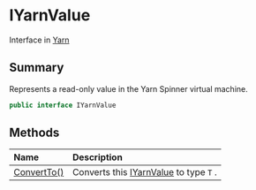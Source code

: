 # IYarnValue

Interface in [Yarn](/docs/api/csharp/yarn.md)

## Summary


Represents a read-only value in the Yarn Spinner virtual machine.


```csharp
public interface IYarnValue
```

## Methods

|Name|Description|
|:---|:---|
|[ConvertTo()](/docs/api/csharp/yarn.iyarnvalue.convertto.md)|Converts this  <a href="yarn.iyarnvalue.md">IYarnValue</a>  to type  `T` .|

